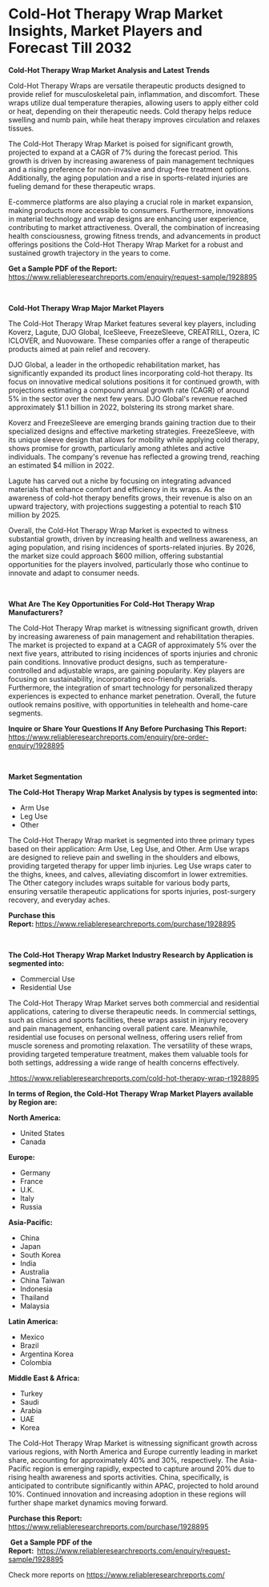 <p><h1>Cold-Hot Therapy Wrap Market Insights, Market Players and Forecast Till 2032</h1></p><p><strong>Cold-Hot Therapy Wrap Market Analysis and Latest Trends</strong></p>
<p><p>Cold-Hot Therapy Wraps are versatile therapeutic products designed to provide relief for musculoskeletal pain, inflammation, and discomfort. These wraps utilize dual temperature therapies, allowing users to apply either cold or heat, depending on their therapeutic needs. Cold therapy helps reduce swelling and numb pain, while heat therapy improves circulation and relaxes tissues.</p><p>The Cold-Hot Therapy Wrap Market is poised for significant growth, projected to expand at a CAGR of 7% during the forecast period. This growth is driven by increasing awareness of pain management techniques and a rising preference for non-invasive and drug-free treatment options. Additionally, the aging population and a rise in sports-related injuries are fueling demand for these therapeutic wraps. </p><p>E-commerce platforms are also playing a crucial role in market expansion, making products more accessible to consumers. Furthermore, innovations in material technology and wrap designs are enhancing user experience, contributing to market attractiveness. Overall, the combination of increasing health consciousness, growing fitness trends, and advancements in product offerings positions the Cold-Hot Therapy Wrap Market for a robust and sustained growth trajectory in the years to come.</p></p>
<p><strong>Get a Sample PDF of the Report:&nbsp;</strong> <a href="https://www.reliableresearchreports.com/enquiry/request-sample/1928895?utm_campaign=3060&utm_medium=2&utm_source=Github&utm_content=ia&utm_term=29032025&utm_id=cold-hot-therapy-wrap">https://www.reliableresearchreports.com/enquiry/request-sample/1928895</a></p>
<p>&nbsp;</p>
<p><strong>Cold-Hot Therapy Wrap Major Market Players</strong></p>
<p><p>The Cold-Hot Therapy Wrap Market features several key players, including Koverz, Lagute, DJO Global, IceSleeve, FreezeSleeve, CREATRILL, Ozera, IC ICLOVER, and Nuovoware. These companies offer a range of therapeutic products aimed at pain relief and recovery.</p><p>DJO Global, a leader in the orthopedic rehabilitation market, has significantly expanded its product lines incorporating cold-hot therapy. Its focus on innovative medical solutions positions it for continued growth, with projections estimating a compound annual growth rate (CAGR) of around 5% in the sector over the next few years. DJO Global's revenue reached approximately $1.1 billion in 2022, bolstering its strong market share.</p><p>Koverz and FreezeSleeve are emerging brands gaining traction due to their specialized designs and effective marketing strategies. FreezeSleeve, with its unique sleeve design that allows for mobility while applying cold therapy, shows promise for growth, particularly among athletes and active individuals. The company's revenue has reflected a growing trend, reaching an estimated $4 million in 2022.</p><p>Lagute has carved out a niche by focusing on integrating advanced materials that enhance comfort and efficiency in its wraps. As the awareness of cold-hot therapy benefits grows, their revenue is also on an upward trajectory, with projections suggesting a potential to reach $10 million by 2025.</p><p>Overall, the Cold-Hot Therapy Wrap Market is expected to witness substantial growth, driven by increasing health and wellness awareness, an aging population, and rising incidences of sports-related injuries. By 2026, the market size could approach $600 million, offering substantial opportunities for the players involved, particularly those who continue to innovate and adapt to consumer needs.</p></p>
<p>&nbsp;</p>
<p><strong>What Are The Key Opportunities For Cold-Hot Therapy Wrap Manufacturers?</strong></p>
<p><p>The Cold-Hot Therapy Wrap market is witnessing significant growth, driven by increasing awareness of pain management and rehabilitation therapies. The market is projected to expand at a CAGR of approximately 5% over the next five years, attributed to rising incidences of sports injuries and chronic pain conditions. Innovative product designs, such as temperature-controlled and adjustable wraps, are gaining popularity. Key players are focusing on sustainability, incorporating eco-friendly materials. Furthermore, the integration of smart technology for personalized therapy experiences is expected to enhance market penetration. Overall, the future outlook remains positive, with opportunities in telehealth and home-care segments.</p></p>
<p><strong>Inquire or Share Your Questions If Any Before Purchasing This Report:</strong> <a href="https://www.reliableresearchreports.com/enquiry/pre-order-enquiry/1928895?utm_campaign=3060&utm_medium=2&utm_source=Github&utm_content=ia&utm_term=29032025&utm_id=cold-hot-therapy-wrap">https://www.reliableresearchreports.com/enquiry/pre-order-enquiry/1928895</a></p>
<p>&nbsp;</p>
<p><strong>Market Segmentation</strong></p>
<p><strong>The Cold-Hot Therapy Wrap Market Analysis by types is segmented into:</strong></p>
<p><ul><li>Arm Use</li><li>Leg Use</li><li>Other</li></ul></p>
<p><p>The Cold-Hot Therapy Wrap market is segmented into three primary types based on their application: Arm Use, Leg Use, and Other. Arm Use wraps are designed to relieve pain and swelling in the shoulders and elbows, providing targeted therapy for upper limb injuries. Leg Use wraps cater to the thighs, knees, and calves, alleviating discomfort in lower extremities. The Other category includes wraps suitable for various body parts, ensuring versatile therapeutic applications for sports injuries, post-surgery recovery, and everyday aches.</p></p>
<p><strong>Purchase this Report:&nbsp;</strong><a href="https://www.reliableresearchreports.com/purchase/1928895?utm_campaign=3060&utm_medium=2&utm_source=Github&utm_content=ia&utm_term=29032025&utm_id=cold-hot-therapy-wrap">https://www.reliableresearchreports.com/purchase/1928895</a></p>
<p>&nbsp;</p>
<p><strong>The Cold-Hot Therapy Wrap Market Industry Research by Application is segmented into:</strong></p>
<p><ul><li>Commercial Use</li><li>Residential Use</li></ul></p>
<p><p>The Cold-Hot Therapy Wrap Market serves both commercial and residential applications, catering to diverse therapeutic needs. In commercial settings, such as clinics and sports facilities, these wraps assist in injury recovery and pain management, enhancing overall patient care. Meanwhile, residential use focuses on personal wellness, offering users relief from muscle soreness and promoting relaxation. The versatility of these wraps, providing targeted temperature treatment, makes them valuable tools for both settings, addressing a wide range of health concerns effectively.</p></p>
<p><a href="https://www.reliableresearchreports.com/cold-hot-therapy-wrap-r1928895?utm_campaign=3060&utm_medium=2&utm_source=Github&utm_content=ia&utm_term=29032025&utm_id=cold-hot-therapy-wrap">&nbsp;https://www.reliableresearchreports.com/cold-hot-therapy-wrap-r1928895</a></p>
<p><strong>In terms of Region, the Cold-Hot Therapy Wrap Market Players available by Region are:</strong></p>
<p>
    <p> <strong> North America: </strong>
        <ul>
            <li>United States</li>
            <li>Canada</li>
        </ul>
        </p> 
    <p> <strong> Europe: </strong>
        <ul>
            <li>Germany</li>
            <li>France</li>
            <li>U.K.</li>
            <li>Italy</li>
            <li>Russia</li>
        </ul>
        </p> 
    <p> <strong> Asia-Pacific: </strong>
        <ul>
            <li>China</li>
            <li>Japan</li>
            <li>South Korea</li>
            <li>India</li>
            <li>Australia</li>
            <li>China Taiwan</li>
            <li>Indonesia</li>
            <li>Thailand</li>
            <li>Malaysia</li>
        </ul>
        </p> 
    <p> <strong> Latin America: </strong>
        <ul>
            <li>Mexico</li>
            <li>Brazil</li>
            <li>Argentina Korea</li>
            <li>Colombia</li>
        </ul>
        </p> 
    <p> <strong> Middle East & Africa: </strong>
        <ul>
            <li>Turkey</li>
            <li>Saudi</li>
            <li>Arabia</li>
            <li>UAE</li>
            <li>Korea</li>
        </ul>
    </p>
    </p>
<p><p>The Cold-Hot Therapy Wrap Market is witnessing significant growth across various regions, with North America and Europe currently leading in market share, accounting for approximately 40% and 30%, respectively. The Asia-Pacific region is emerging rapidly, expected to capture around 20% due to rising health awareness and sports activities. China, specifically, is anticipated to contribute significantly within APAC, projected to hold around 10%. Continued innovation and increasing adoption in these regions will further shape market dynamics moving forward.</p></p>
<p><strong>Purchase this Report: </strong><a href="https://www.reliableresearchreports.com/purchase/1928895?utm_campaign=3060&utm_medium=2&utm_source=Github&utm_content=ia&utm_term=29032025&utm_id=cold-hot-therapy-wrap">https://www.reliableresearchreports.com/purchase/1928895</a></p>
<p>&nbsp;<strong>Get a Sample PDF of the Report:&nbsp;&nbsp;</strong><a href="https://www.reliableresearchreports.com/enquiry/request-sample/1928895?utm_campaign=3060&utm_medium=2&utm_source=Github&utm_content=ia&utm_term=29032025&utm_id=cold-hot-therapy-wrap">https://www.reliableresearchreports.com/enquiry/request-sample/1928895</a></p>
<p><strong></strong></p>
<p>Check more reports on <a href="https://www.reliableresearchreports.com/?utm_campaign=3060&utm_medium=2&utm_source=Github&utm_content=ia&utm_term=29032025&utm_id=cold-hot-therapy-wrap">https://www.reliableresearchreports.com/</a></p>